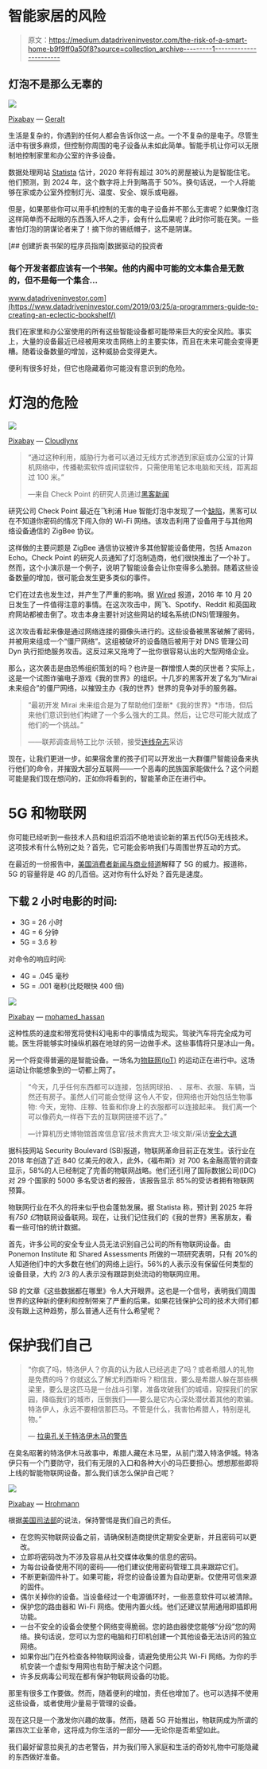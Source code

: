 # 智能家居的风险

> 原文：<https://medium.datadriveninvestor.com/the-risk-of-a-smart-home-b9f9ff0a50f8?source=collection_archive---------1----------------------->

## 灯泡不是那么无辜的

![](img/5fc63634bfd5120fa92768a7152af2b9.png)

[Pixabay](https://pixabay.com/illustrations/smart-home-house-technology-2769210/) — [Geralt](https://pixabay.com/users/geralt-9301/)

生活是复杂的，你遇到的任何人都会告诉你这一点。一个不复杂的是电子。尽管生活中有很多麻烦，但控制你周围的电子设备从未如此简单。智能手机让你可以无限制地控制家里和办公室的许多设备。

数据处理网站 [Statista](https://www.statista.com/outlook/279/109/smart-home/united-states) 估计，2020 年将有超过 30%的房屋被认为是智能住宅。他们预测，到 2024 年，这个数字将上升到略高于 50%。换句话说，一个人将能够在家或办公室外控制灯光、温度、安全、娱乐或电器。

但是，如果那些你可以用手机控制的无害的电子设备并不那么无害呢？如果像灯泡这样简单而不起眼的东西落入坏人之手，会有什么后果呢？此时你可能在笑。一些害怕灯泡的阴谋论者来了！摘下你的锡纸帽子，这不是阴谋。

[](https://www.datadriveninvestor.com/2019/03/25/a-programmers-guide-to-creating-an-eclectic-bookshelf/) [## 创建折衷书架的程序员指南|数据驱动的投资者

### 每个开发者都应该有一个书架。他的内阁中可能的文本集合是无数的，但不是每一个集合…

www.datadriveninvestor.com](https://www.datadriveninvestor.com/2019/03/25/a-programmers-guide-to-creating-an-eclectic-bookshelf/) 

我们在家里和办公室使用的所有这些智能设备都可能带来巨大的安全风险。事实上，大量的设备最近已经被用来攻击网络上的主要实体，而且在未来可能会变得更糟。随着设备数量的增加，这种威胁会变得更大。

便利有很多好处，但它也隐藏着你可能没有意识到的危险。

# 灯泡的危险

![](img/bb0d87ef1485e3783ff9512e60173962.png)

[Pixabay](https://pixabay.com/photos/smart-home-mobile-phone-smartphone-3779361/) — [Cloudlynx](https://pixabay.com/users/cloudlynx-6340550/)

> “通过这种利用，威胁行为者可以通过无线方式渗透到家庭或办公室的计算机网络中，传播勒索软件或间谍软件，只需使用笔记本电脑和天线，距离超过 100 米。”
> 
> —来自 Check Point 的研究人员通过[黑客新闻](https://thehackernews.com/2020/02/philips-smart-light-bulb-hacking.html)

研究公司 Check Point 最近在飞利浦 Hue 智能灯泡中发现了一个[缺陷](https://www.youtube.com/watch?time_continue=6&v=4CWU0DA__bY&feature=emb_logo)，黑客可以在不知道你密码的情况下闯入你的 Wi-Fi 网络。该攻击利用了设备用于与其他网络设备通信的 ZigBee 协议。

这样做的主要问题是 ZigBee 通信协议被许多其他智能设备使用，包括 Amazon Echo。Check Point 的研究人员通知了灯泡制造商，他们很快推出了一个补丁。然而，这个小演示是一个例子，说明了智能设备会让你变得多么脆弱。随着这些设备数量的增加，很可能会发生更多类似的事件。

它们在过去也发生过，并产生了严重的影响。据 [Wired](https://www.wired.co.uk/article/internet-down-dyn-october-2016) 报道，2016 年 10 月 20 日发生了一件值得注意的事情。在这次攻击中，网飞、Spotify、Reddit 和英国政府网站都被击倒了。攻击本身主要针对这些网站的域名系统(DNS)管理服务。

这次攻击看起来像是通过网络连接的摄像头进行的。这些设备被黑客破解了密码，并被用来组成一个“僵尸网络”。这组被破坏的设备随后被用于对 DNS 管理公司 Dyn 执行拒绝服务攻击。这反过来又拖垮了一批你很容易认出的大型网络企业。

那么，这次袭击是由恐怖组织策划的吗？也许是一群憎恨人类的厌世者？实际上，这是一个试图诈骗电子游戏《我的世界》的组织。十几岁的黑客开发了名为“Mirai 未来组合”的僵尸网络，以摧毁主办《我的世界》世界的竞争对手的服务器。

> “最初开发 Mirai 未来组合是为了帮助他们垄断*《我的世界》*市场，但后来他们意识到他们构建了一个多么强大的工具。然后，让它尽可能大就成了他们的一个挑战。”
> 
> ——联邦调查局特工比尔·沃顿，接受[连线杂志](https://www.wired.com/story/mirai-botnet-minecraft-scam-brought-down-the-internet/)采访

现在，让我们更进一步。如果宿舍里的孩子们可以开发出一大群僵尸智能设备来执行他们的命令，并摧毁大部分互联网——一个恶毒的民族国家能做什么？这个问题可能是我们现在想问的，正如你将看到的，智能革命正在进行中。

# 5G 和物联网

你可能已经听到一些技术人员和组织滔滔不绝地谈论新的第五代(5G)无线技术。这项技术有什么特别之处？首先，它可能会影响我们与周围世界互动的方式。

在最近的一份报告中，[美国消费者新闻与商业频道](https://www.youtube.com/watch?v=2DG3pMcNNlw)解释了 5G 的威力。报道称，5G 的容量将是 4G 的几百倍。这对你有什么好处？首先是速度。

## 下载 2 小时电影的时间:

*   3G = 26 小时
*   4G = 6 分钟
*   5G = 3.6 秒

对命令的响应时间:

*   4G = .045 毫秒
*   5G = .001 毫秒(比眨眼快 400 倍)

![](img/27bc4c61d23231214d17bba579000ad5.png)

[Pixabay](https://pixabay.com/illustrations/smartphone-technique-appliances-3329994/) — [mohamed_hassan](https://pixabay.com/users/mohamed_hassan-5229782/)

这种性质的速度和带宽将使科幻电影中的事情成为现实。驾驶汽车将完全成为可能。医生将能够实时操纵机器在地球的另一边做手术。这些事情将只是冰山一角。

另一个将变得普遍的是智能设备。一场名为[物联网(IoT)](https://www.wired.co.uk/article/internet-of-things-what-is-explained-iot) 的运动正在进行中。这场运动让你能想象到的一切都上网了。

> “今天，几乎任何东西都可以连接，包括网球拍、
> 、尿布、衣服、车辆，当然还有房子。虽然人们可能会觉得
> 这令人不安，但网络也开始包括生物事物:
> 今天，宠物、庄稼、牲畜和你身上的衣服都可以连接起来。
> 我们离一个可以像药丸一样吞下去的互联网链接不远了。”
> 
> —计算机历史博物馆首席信息官/技术贵宾大卫·埃文斯/采访[安全大道](https://securityboulevard.com/2019/09/20-surprising-iot-statistics-you-dont-already-know/)

据科技网站 Security Boulevard (SB)报道，物联网革命目前正在发生。该行业在 2018 年创造了近 840 亿美元的收入，此外，《福布斯》对 700 名金融高管的调查显示，58%的人已经制定了完善的物联网战略。他们还引用了国际数据公司(IDC)对 29 个国家的 5000 多名受访者的报告，该报告显示 85%的受访者拥有物联网预算。

物联网行业在不久的将来似乎也会蓬勃发展。据 Statista 称，预计到 2025 年将有*750 亿*物联网设备联网。现在，让我们记住我们的《我的世界》黑客朋友，看看一些可怕的统计数据。

首先，许多公司的安全专业人员无法识别自己公司的所有物联网设备。由 Ponemon Institute 和 Shared Assessments 所做的一项研究表明，只有 20%的人知道他们中的大多数在他们的网络上运行。56%的人表示没有保留任何类型的设备目录，大约 2/3 的人表示没有跟踪到处流动的物联网应用。

SB 的文章《这些数据都在哪里》令人大开眼界。这也是一个信号，表明我们周围世界的这种新的便利和控制带来了严重的后果。如果花钱保护公司的技术大师们都没有跟上这种趋势，那么普通人还有什么希望呢？

# 保护我们自己

> “你疯了吗，特洛伊人？你真的认为敌人已经逃走了吗？或者希腊人的礼物是免费的吗？你就这么了解尤利西斯吗？相信我，要么是希腊人躲在那些横梁里，要么是这匹马是一台战斗引擎，准备攻破我们的城墙，窥探我们的家园，降临我们的城市，压倒我们——要么是它内心深处潜伏着其他的欺骗。特洛伊人，永远不要相信那匹马。不管是什么，我害怕希腊人，特别是礼物。”
> 
> — [拉奥孔关于特洛伊木马的警告](https://www.youtube.com/watch?v=MV4MhzrAuXo)

在臭名昭著的特洛伊木马故事中，希腊人藏在木马里，从前门潜入特洛伊城。特洛伊只有一个门要防守，我们有无限的入口和各种大小的马匹要担心。想想那些即将上线的智能物联网设备。那么我们该怎么保护自己呢？

![](img/47c923cb25b40cc315713744bbc7866f.png)

[Pixabay](https://pixabay.com/photos/trojan-horse-troy-turkey-horse-707804/) — [Hrohmann](https://pixabay.com/users/hrohmann-848687/)

根据[美国司法部](https://www.justice.gov/criminal-ccips/page/file/984001/download)的说法，保持警惕是我们自己的责任。

*   在您购买物联网设备之前，请确保制造商提供定期安全更新，并且密码可以更改。
*   立即将密码改为不涉及容易从社交媒体收集的信息的密码。
*   为每台设备使用不同的密码——他们建议使用密码管理工具来跟踪它们。
*   不断更新固件补丁。如果可能，将您的设备设置为自动更新。仅使用可信来源的固件。
*   偶尔关掉你的设备。当设备经过一个电源循环时，一些恶意软件可以被清除。
*   保护您的路由器和 Wi-Fi 网络。使用内置火线。他们还建议禁用通用即插即用功能。
*   一台不安全的设备会使整个网络变得脆弱。您的路由器使您能够“分段”您的网络。换句话说，您可以为您的电脑和打印机创建一个其他设备无法访问的独立网络。
*   如果你出门在外检查各种物联网设备，请避免使用公共 Wi-Fi 网络。为你的手机安装一个虚拟专用网也有助于解决这个问题。
*   许多反病毒公司现在都有保护物联网设备的功能。

那里有很多工作要做。然而，随着便利的增加，责任也增加了。也可以选择不使用这些设备，或者使用少量易于管理的设备。

现在这只是一个激发你兴趣的故事。然而，随着 5G 开始推出，物联网成为所谓的第四次工业革命，这将成为你生活的一部分——无论你是否希望如此。

我们最好留意拉奥孔的古老警告，并为我们带入家庭和生活的奇妙礼物中可能隐藏的东西做好准备。